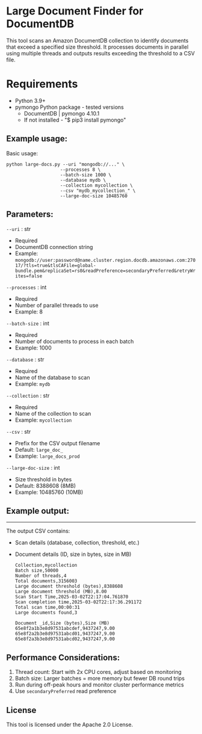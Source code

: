 # Large Document Finder for DocumentDB

This tool scans an Amazon DocumentDB collection to identify documents that exceed a specified size threshold. It processes documents in parallel using multiple threads and outputs results exceeding the threshold to a CSV file.

# Requirements
 - Python 3.9+
 - pymongo Python package - tested versions
   - DocumentDB        | pymongo 4.10.1
   - If not installed - "$ pip3 install pymongo"

## Example usage:
Basic usage:

    python large-docs.py --uri "mongodb://..." \
                        --processes 8 \
                        --batch-size 1000 \
                        --database mydb \
                        --collection mycollection \
                        --csv "mydb_mycollection_" \
                        --large-doc-size 10485760

## Parameters:
`--uri` : str
- Required
- DocumentDB connection string
- Example: `mongodb://user:password@name.cluster.region.docdb.amazonaws.com:27017/?tls=true&tlsCAFile=global-bundle.pem&replicaSet=rs0&readPreference=secondaryPreferred&retryWrites=false`

`--processes` : int
- Required
- Number of parallel threads to use
- Example: 8

`--batch-size` : int
- Required
- Number of documents to process in each batch
- Example: 1000

`--database` : str
- Required
- Name of the database to scan
- Example: `mydb`

`--collection` : str
- Required
- Name of the collection to scan
- Example: `mycollection`

`--csv` : str
- Prefix for the CSV output filename 
- Default: `large_doc_`
- Example: `large_docs_prod`

`--large-doc-size` : int
- Size threshold in bytes 
- Default: 8388608 (8MB)
- Example: 10485760 (10MB)

## Example output:
----------------
The output CSV contains:
- Scan details (database, collection, threshold, etc.)
- Document details (ID, size in bytes, size in MB)

    ```Database,mydb
    Collection,mycollection
    Batch size,50000
    Number of threads,4
    Total documents,3156003
    Large document threshold (bytes),8388608
    Large document threshold (MB),8.00
    Scan Start Time,2025-03-02T22:17:04.761870
    Scan completion time,2025-03-02T22:17:36.291172
    Total scan time,00:00:31
    Large documents found,3

    Document _id,Size (bytes),Size (MB)
    65e8f2a1b3e8d97531abcdef,9437247,9.00
    65e8f2a2b3e8d97531abcd01,9437247,9.00
    65e8f2a3b3e8d97531abcd02,9437247,9.00

## Performance Considerations:
1. Thread count: Start with 2x CPU cores, adjust based on monitoring
2. Batch size: Larger batches = more memory but fewer DB round trips
3. Run during off-peak hours and monitor cluster performance metrics
4. Use `secondaryPreferred` read preference

## License
This tool is licensed under the Apache 2.0 License. 
